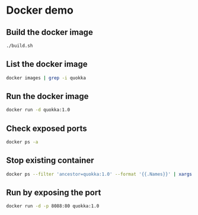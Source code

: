 # Docker demo

## Build the docker image
```bash
./build.sh
```

## List the docker image
```bash
docker images | grep -i quokka
```

## Run the docker image
```bash
docker run -d quokka:1.0 
```

## Check exposed ports
```bash
docker ps -a
```

## Stop existing container
```bash
docker ps --filter 'ancestor=quokka:1.0' --format '{{.Names}}' | xargs docker stop
```

## Run by exposing the port
```bash
docker run -d -p 8088:80 quokka:1.0 
```
